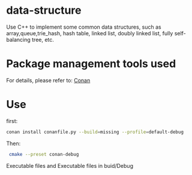 # data-structure
Use C++ to implement some common data structures, such as array,queue,trie_hash, hash table, linked list, doubly linked list, fully self-balancing tree, etc.
# Package management tools used
For details, please refer to:
[Conan](https://github.com/conan-io/conan)
# Use
first:
```Bash
conan install conanfile.py --build=missing --profile=default-debug
```
Then:
```Bash
 cmake --preset conan-debug
 ```
 Executable files and  Executable files in buid/Debug